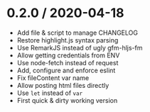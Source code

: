 
0.2.0 / 2020-04-18
==================

  * Add file & script to manage CHANGELOG
  * Restore highlight.js syntax parsing
  * Use RemarkJS instead of ugly gfm-hljs-fm
  * Allow getting credentials from ENV
  * Use node-fetch instead of request
  * Add, configure and enforce eslint
  * Fix fileContent var name
  * Allow posting html files directly
  * Use `let` instead of `var`
  * First quick & dirty working version
